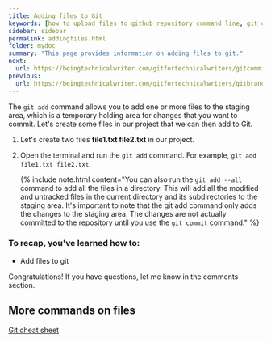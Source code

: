 ```yaml
---
title: Adding files to Git
keywords: [how to upload files to github repository command line, git commit, git add, git add file example, git add folder, git add file command, git add file to commit, git add all]
sidebar: sidebar
permalink: addingfiles.html
folder: mydoc
summary: "This page provides information on adding files to git."
next:
  url: https://beingtechnicalwriter.com/gitfortechnicalwriters/gitcommit.html
previous:
  url: https://beingtechnicalwriter.com/gitfortechnicalwriters/gitbranches.html
---
```


The `git add` command allows you to add one or more files to the staging area, which is a temporary holding area for changes that you want to commit. Let's create some files in our project that we can then add to Git.

1. Let's create two files **file1.txt file2.txt** in our project.
2. Open the terminal and run the `git add` command. For example, `git add file1.txt file2.txt`. 

    {% include note.html content="You can also run the `git add --all` command to add all the files in a directory. This will add all the modified and untracked files in the current directory and its subdirectories to the staging area. It's important to note that the git add command only adds the changes to the staging area. The changes are not actually committed to the repository until you use the `git commit` command." %}


### To recap, you've learned how to:
* Add files to git

Congratulations! 
If you have questions, let me know in the comments section.

## More commands on files
[Git cheat sheet](/cheatsheet.md)